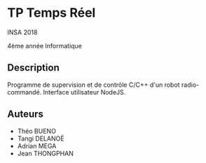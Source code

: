 # TP Temps Réel

INSA 2018

4ème année Informatique

## Description

Programme de supervision et de contrôle C/C++ d'un robot radio-commandé. Interface utilisateur NodeJS.

## Auteurs
- Théo BUENO
- Tangi DELANOË
- Adrian MEGA
- Jean THONGPHAN
